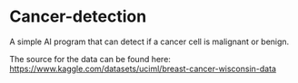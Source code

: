 # Cancer-detection
A simple AI program that can detect if a cancer cell is malignant or benign.

The source for the data can be found here:
https://www.kaggle.com/datasets/uciml/breast-cancer-wisconsin-data
